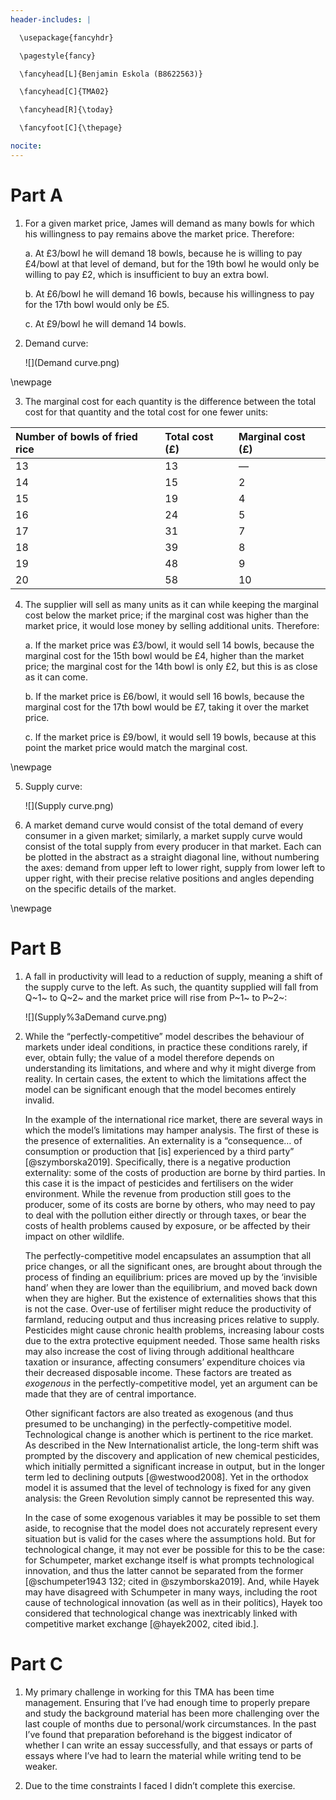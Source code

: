 ```yaml
---
header-includes: |

  \usepackage{fancyhdr}

  \pagestyle{fancy}

  \fancyhead[L]{Benjamin Eskola (B8622563)}

  \fancyhead[C]{TMA02}

  \fancyhead[R]{\today}

  \fancyfoot[C]{\thepage}

nocite:
---
```


# Part A

1. For a given market price, James will demand as many bowls for which his willingness to pay remains above the market price. Therefore:

	 a. At £3/bowl he will demand 18 bowls, because he is willing to pay £4/bowl at that level of demand, but for the 19th bowl he would only be willing to pay £2, which is insufficient to buy an extra bowl.
	 
	 b. At £6/bowl he will demand 16 bowls, because his willingness to pay for the 17th bowl would only be £5.
	 
	 c. At £9/bowl he will demand 14 bowls.	

2. Demand curve:

	 ![](Demand curve.png)

\newpage

3. The marginal cost for each quantity is the difference between the total cost for that quantity and the total cost for one fewer units: 

| Number of bowls of fried rice | Total cost (£) | Marginal cost (£) |
|:--|:--|:--|
| 13 | 13 | — |
| 14 | 15 | 2 |
| 15 | 19 | 4 |
| 16 | 24 | 5 |
| 17 | 31 | 7 |
| 18 | 39 | 8 |
| 19 | 48 | 9 |
| 20 | 58 | 10 |

4. The supplier will sell as many units as it can while keeping the marginal cost below the market price; if the marginal cost was higher than the market price, it would lose money by selling additional units. Therefore:

	 a. If the market price was £3/bowl, it would sell 14 bowls, because the marginal cost for the 15th bowl would be £4, higher than the market price; the marginal cost for the 14th bowl is only £2, but this is as close as it can come.
	 
	 b. If the market price is £6/bowl, it would sell 16 bowls, because the marginal cost for the 17th bowl would be £7, taking it over the market price.
	 
	 c. If the market price is £9/bowl, it would sell 19 bowls, because at this point the market price would match the marginal cost.

\newpage

5. Supply curve:

   ![](Supply curve.png)

6. A market demand curve would consist of the total demand of every consumer in a given market; similarly, a market supply curve would consist of the total supply from every producer in that market. Each can be plotted in the abstract as a straight diagonal line, without numbering the axes: demand from upper left to lower right, supply from lower left to upper right, with their precise relative positions and angles depending on the specific details of the market.

\newpage

# Part B

1. A fall in productivity will lead to a reduction of supply, meaning a shift of the supply curve to the left. As such, the quantity supplied will fall from Q~1~ to Q~2~ and the market price will rise from P~1~ to P~2~:

	 ![](Supply%3aDemand curve.png)

2. While the “perfectly-competitive” model describes the behaviour of markets under ideal conditions, in practice these conditions rarely, if ever, obtain fully; the value of a model therefore depends on understanding its limitations, and where and why it might diverge from reality. In certain cases, the extent to which the limitations affect the model can be significant enough that the model becomes entirely invalid.

   In the example of the international rice market, there are several ways in which the model’s limitations may hamper analysis. The first of these is the presence of externalities. An externality is a “consequence… of consumption or production that [is] experienced by a third party” [@szymborska2019]. Specifically, there is a negative production externality: some of the costs of production are borne by third parties. In this case it is the impact of pesticides and fertilisers on the wider environment. While the revenue from production still goes to the producer, some of its costs are borne by others, who may need to pay to deal with the pollution either directly or through taxes, or bear the costs of health problems caused by exposure, or be affected by their impact on other wildlife.
   
   The perfectly-competitive model encapsulates an assumption that all price changes, or all the significant ones, are brought about through the process of finding an equilibrium: prices are moved up by the ‘invisible hand’ when they are lower than the equilibrium, and moved back down when they are higher. But the existence of externalities shows that this is not the case. Over-use of fertiliser might reduce the productivity of farmland, reducing output and thus increasing prices relative to supply. Pesticides might cause chronic health problems, increasing labour costs due to the extra protective equipment needed. Those same health risks may also increase the cost of living through additional healthcare taxation or insurance, affecting consumers’ expenditure choices via their decreased disposable income. These factors are treated as _exogenous_ in the perfectly-competitive model, yet an argument can be made that they are of central importance.
   
   Other significant factors are also treated as exogenous (and thus presumed to be unchanging) in the perfectly-competitive model. Technological change is another which is pertinent to the rice market. As described in the New Internationalist article, the long-term shift was prompted by the discovery and application of new chemical pesticides, which initially permitted a significant increase in output, but in the longer term led to declining outputs [@westwood2008]. Yet in the orthodox model it is assumed that the level of technology is fixed for any given analysis: the Green Revolution simply cannot be represented this way.
   
   In the case of some exogenous variables it may be possible to  set them aside, to recognise that the model does not accurately represent every situation but is valid for the cases where the assumptions hold. But for technological change, it may not ever be possible for this to be the case: for Schumpeter, market exchange itself is what prompts technological innovation, and thus the latter cannot be separated from the former [@schumpeter1943 132; cited in @szymborska2019]. And, while Hayek may have disagreed with Schumpeter in many ways, including the root cause of technological innovation (as well as in their politics), Hayek too considered that technological change was inextricably linked with competitive market exchange [@hayek2002, cited ibid.].
   
# Part C
   
1. My primary challenge in working for this TMA has been time management. Ensuring that I’ve had enough time to properly prepare and study the background material has been more challenging over the last couple of months due to personal/work circumstances. In the past I’ve found that preparation beforehand is the biggest indicator of whether I can write an essay successfully, and that essays or parts of essays where I’ve had to learn the material while writing tend to be weaker.

2. Due to the time constraints I faced I didn’t complete this exercise.